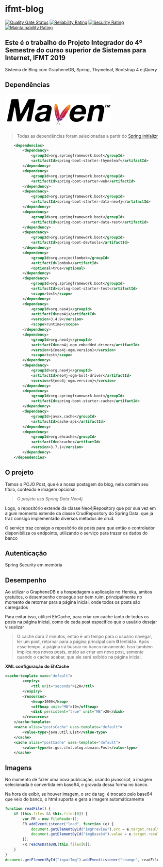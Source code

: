 ifmt-blog
==========================

[![Quality Gate Status](http://a666e71a.ngrok.io/api/project_badges/measure?project=ifmt-blog&metric=alert_status)](http://a666e71a.ngrok.io/dashboard?id=ifmt-blog)
[![Reliability Rating](http://a666e71a.ngrok.io/api/project_badges/measure?project=ifmt-blog&metric=reliability_rating)](http://a666e71a.ngrok.io/dashboard?id=ifmt-blog)
[![Security Rating](http://a666e71a.ngrok.io/api/project_badges/measure?project=ifmt-blog&metric=security_rating)](http://a666e71a.ngrok.io/dashboard?id=ifmt-blog)
[![Maintainability Rating](http://a666e71a.ngrok.io/api/project_badges/measure?project=ifmt-blog&metric=sqale_rating)](http://a666e71a.ngrok.io/dashboard?id=ifmt-blog)

## Este é o trabalho do Projeto Integrador do 4º Semestre do curso superior de Sistemas para Internet, IFMT 2019

Sistema de Blog com GrapheneDB, Spring, Thymeleaf, Bootstrap 4 e jQuery

## Dependências

![maven](/ghimgs/maven.png)

>Todas as dependências foram selecionadas a partir do [Spring Initializr](https://start.spring.io/)

```xml
	<dependencies>
        <dependency>
            <groupId>org.springframework.boot</groupId>
            <artifactId>spring-boot-starter-thymeleaf</artifactId>
        </dependency>
        <dependency>
            <groupId>org.springframework.boot</groupId>
            <artifactId>spring-boot-starter-web</artifactId>
        </dependency>
        <dependency>
            <groupId>org.springframework.boot</groupId>
            <artifactId>spring-boot-starter-data-neo4j</artifactId>
        </dependency>
        <dependency>
            <groupId>org.springframework.boot</groupId>
            <artifactId>spring-boot-starter-data-rest</artifactId>
        </dependency>
        <dependency>
            <groupId>org.springframework.boot</groupId>
            <artifactId>spring-boot-devtools</artifactId>
        </dependency>
		<dependency>
            <groupId>org.projectlombok</groupId>
            <artifactId>lombok</artifactId>
            <optional>true</optional>
        </dependency>
        <dependency>
            <groupId>org.springframework.boot</groupId>
            <artifactId>spring-boot-starter-test</artifactId>
            <scope>test</scope>
        </dependency>
        <dependency>
            <groupId>org.neo4j</groupId>
            <artifactId>neo4j</artifactId>
            <version>3.4.9</version>
            <scope>runtime</scope>
        </dependency>
        <dependency>
            <groupId>org.neo4j</groupId>
            <artifactId>neo4j-ogm-embedded-driver</artifactId>
            <version>${neo4j-ogm.version}</version>
            <scope>test</scope>
        </dependency>
        <dependency>
            <groupId>org.neo4j</groupId>
            <artifactId>neo4j-ogm-bolt-driver</artifactId>
            <version>${neo4j-ogm.version}</version>
        </dependency>
        <dependency>
            <groupId>org.springframework.boot</groupId>
            <artifactId>spring-boot-starter-cache</artifactId>
        </dependency>
        <dependency>
            <groupId>javax.cache</groupId>
            <artifactId>cache-api</artifactId>
        </dependency>
        <dependency>
            <groupId>org.ehcache</groupId>
            <artifactId>ehcache</artifactId>
            <version>3.7.1</version>
        </dependency>
    </dependencies>
```

## O projeto

Temos o POJO Post, que é a nossa postagem do blog, nela contém seu título, conteúdo e imagem opcional.

>*O projeto usa Spring Data Neo4j.*

Logo, o repositório extende da classe Neo4jRepository que por sua vez em algum momento extende da classe CrudRepository do Spring Data, que já traz consigo implementado diversos métodos de crud.

O serviço traz consigo o repositório de posts para que então o controlador disponibiliza os endpoints, utilizando o serviço para trazer os dados do banco

## Autenticação

Spring Security em memória

## Desempenho

Ao utilizar o GrapheneDB e a hospedagem a aplicação no Heroku, ambos gratuitos, o desempenho consegue ser bem ruim, principalmente no momento de retornar para a página inicial, onde todos os posts são carregados

Para evitar isso, utilizei EhCache, para criar um cache tanto de todos os posts na página inicial, como de cada post especifíco que o usuário desejar visualizar
>O cache dura 2 minutos, então é um tempo para o usuário navegar, ler um post, retornar para a página principal com **0** lentidão.
>Após esse tempo, a página irá buscar no banco novamente.
>Isso também implica nos novos posts, então ao criar um novo post, somente quando o cache acabar, que ele será exibido na página inicial.

__XML configuração do EhCache__
```xml
<cache-template name="default">
        <expiry>
            <ttl unit="seconds">120</ttl>
        </expiry>
        <resources>
            <heap>1000</heap>
            <offheap unit="MB">10</offheap>
            <disk persistent="true" unit="MB">20</disk>
        </resources>
    </cache-template>
    <cache alias="postsCache" uses-template="default">
        <value-type>java.util.List</value-type>
    </cache>
    <cache alias="postCache" uses-template="default">
        <value-type>br.gus.ifmt.blog.domain.Post</value-type>
    </cache>
```

## Imagens

No momento de fazer uma nova publicação, usando javascript, a imagem selecionada é convertida em base64, e gravada dessa forma no banco.

Na hora de exibir, se houver imagem, o src da tag <img> é trocado pelo base64 que veio do banco, o html suporta e gera a imagem automáticamente

```javascript
function readFile() {
    if (this.files && this.files[0]) {
        var FR = new FileReader();
        FR.addEventListener("load", function (e) {
            document.getElementById("imgPreview").src = e.target.result;
            document.getElementById("imgBase64").value = e.target.result;
        });
        FR.readAsDataURL(this.files[0]);
    }
}
document.getElementById("inputImg").addEventListener("change", readFile);
```